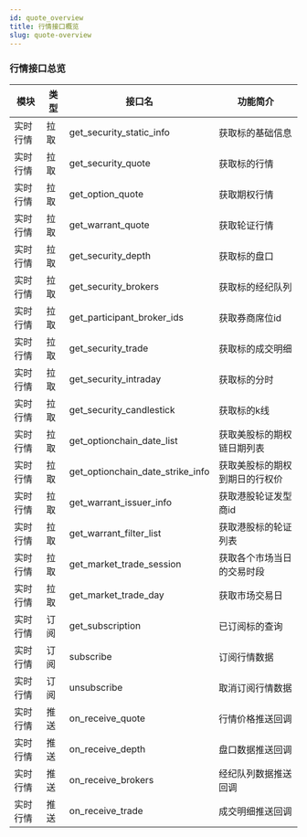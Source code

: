 ```yaml
---
id: quote_overview
title: 行情接口概览
slug: quote-overview
---
```


### 行情接口总览
| 模块 | 类型   | 接口名                     | 功能简介      |
|-------|-------|---------------------------|-----------------|
| 实时行情 | 拉取   | get_security_static_info  | 获取标的基础信息  |
| 实时行情 | 拉取   | get_security_quote      |  获取标的行情    |
| 实时行情 | 拉取   | get_option_quote          |  获取期权行情    |
| 实时行情 | 拉取   | get_warrant_quote         |  获取轮证行情    |
| 实时行情 | 拉取   | get_security_depth        |  获取标的盘口    |
| 实时行情 | 拉取   | get_security_brokers      |  获取标的经纪队列    |
| 实时行情 | 拉取   | get_participant_broker_ids |  获取券商席位id    |
| 实时行情 | 拉取   | get_security_trade        |  获取标的成交明细    |
| 实时行情 | 拉取   | get_security_intraday          |  获取标的分时    |
| 实时行情 | 拉取   | get_security_candlestick          |  获取标的k线    |
| 实时行情 | 拉取   | get_optionchain_date_list          |  获取美股标的期权链日期列表    |
| 实时行情 | 拉取   | get_optionchain_date_strike_info   |  获取美股标的期权到期日的行权价 |
| 实时行情 | 拉取   | get_warrant_issuer_info          |  获取港股轮证发型商id    |
| 实时行情 | 拉取   | get_warrant_filter_list          |  获取港股标的轮证列表    |
| 实时行情 | 拉取   | get_market_trade_session         |  获取各个市场当日的交易时段   |
| 实时行情 | 拉取   | get_market_trade_day         |  获取市场交易日   |
| 实时行情 | 订阅   | get_subscription         |  已订阅标的查询   |
| 实时行情 | 订阅   | subscribe         |  订阅行情数据   |
| 实时行情 | 订阅   | unsubscribe         |  取消订阅行情数据   |
| 实时行情 | 推送   | on_receive_quote         |  行情价格推送回调   |
| 实时行情 | 推送   | on_receive_depth         |  盘口数据推送回调   |
| 实时行情 | 推送   | on_receive_brokers       |  经纪队列数据推送回调   |
| 实时行情 | 推送   | on_receive_trade         |  成交明细推送回调   |